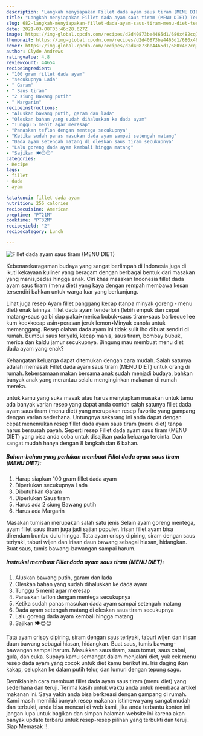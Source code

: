 ```yaml
---
description: "Langkah menyiapakan Fillet dada ayam saus tiram (MENU DIET) Terbukti"
title: "Langkah menyiapakan Fillet dada ayam saus tiram (MENU DIET) Terbukti"
slug: 682-langkah-menyiapakan-fillet-dada-ayam-saus-tiram-menu-diet-terbukti
date: 2021-03-08T03:46:28.627Z
image: https://img-global.cpcdn.com/recipes/d2d40873be4465d1/680x482cq70/fillet-dada-ayam-saus-tiram-menu-diet-foto-resep-utama.jpg
thumbnail: https://img-global.cpcdn.com/recipes/d2d40873be4465d1/680x482cq70/fillet-dada-ayam-saus-tiram-menu-diet-foto-resep-utama.jpg
cover: https://img-global.cpcdn.com/recipes/d2d40873be4465d1/680x482cq70/fillet-dada-ayam-saus-tiram-menu-diet-foto-resep-utama.jpg
author: Clyde Andrews
ratingvalue: 4.8
reviewcount: 44654
recipeingredient:
- "100 gram fillet dada ayam"
- "secukupnya Lada"
- " Garam"
- " Saus tiram"
- "2 siung Bawang putih"
- " Margarin"
recipeinstructions:
- "Aluskan bawang putih, garam dan lada"
- "Oleskan bahan yang sudah dihaluskan ke dada ayam"
- "Tunggu 5 menit agar meresap"
- "Panaskan teflon dengan mentega secukupnya"
- "Ketika sudah panas masukan dada ayam sampai setengah matang"
- "Dada ayam setengah matang di oleskan saus tiram secukupnya"
- "Lalu goreng dada ayam kembali hingga matang"
- "Sajikan 🍽😊😊"
categories:
- Recipe
tags:
- fillet
- dada
- ayam

katakunci: fillet dada ayam 
nutrition: 256 calories
recipecuisine: American
preptime: "PT21M"
cooktime: "PT32M"
recipeyield: "2"
recipecategory: Lunch

---
```



![Fillet dada ayam saus tiram (MENU DIET)](https://img-global.cpcdn.com/recipes/d2d40873be4465d1/680x482cq70/fillet-dada-ayam-saus-tiram-menu-diet-foto-resep-utama.jpg)

Kebenarekaragaman budaya yang sangat berlimpah di Indonesia juga di ikuti kekayaan kuliner yang beragam dengan berbagai bentuk dari masakan yang manis,pedas hingga enak. Ciri khas masakan Indonesia fillet dada ayam saus tiram (menu diet) yang kaya dengan rempah membawa kesan tersendiri bahkan untuk warga luar yang berkunjung.


Lihat juga resep Ayam fillet panggang kecap (tanpa minyak goreng - menu diet) enak lainnya. fillet dada ayam tenderloin (lebih empuk dan cepat matang•saus galbi siap pakai•merica bubuk•saus tiram•saus barbeque lee kum kee•kecap asin•perasan jeruk lemon•Minyak canola untuk memanggang. Resep olahan dada ayam ini tidak sulit lho dibuat sendiri di rumah. Bumbui saus teriyaki, kecap manis, saus tiram, bombay bubuk, merica dan kaldu jamur secukupnya. Bingung mau membuat menu diet dada ayam yang enak?

Kehangatan keluarga dapat ditemukan dengan cara mudah. Salah satunya adalah memasak Fillet dada ayam saus tiram (MENU DIET) untuk orang di rumah. kebersamaan makan bersama anak sudah menjadi budaya, bahkan banyak anak yang merantau selalu menginginkan makanan di rumah mereka.

untuk kamu yang suka masak atau harus menyiapkan masakan untuk tamu ada banyak varian resep yang dapat anda contoh salah satunya fillet dada ayam saus tiram (menu diet) yang merupakan resep favorite yang gampang dengan varian sederhana. Untungnya sekarang ini anda dapat dengan cepat menemukan resep fillet dada ayam saus tiram (menu diet) tanpa harus bersusah payah.
Seperti resep Fillet dada ayam saus tiram (MENU DIET) yang bisa anda coba untuk disajikan pada keluarga tercinta. Dan sangat mudah hanya dengan 8 langkah dan 6 bahan.


<!--inarticleads1-->

##### Bahan-bahan yang perlukan membuat Fillet dada ayam saus tiram (MENU DIET):

1. Harap siapkan 100 gram fillet dada ayam
1. Diperlukan secukupnya Lada
1. Dibutuhkan  Garam
1. Diperlukan  Saus tiram
1. Harus ada 2 siung Bawang putih
1. Harus ada  Margarin


Masakan tumisan merupakan salah satu jenis Selain ayam goreng mentega, ayam fillet saus tiram juga jadi sajian populer. Irisan fillet ayam bisa direndam bumbu dulu hingga. Tata ayam crispy dipiring, siram dengan saus teriyaki, taburi wijen dan irisan daun bawang sebagai hiasan, hidangkan. Buat saus, tumis bawang-bawangan sampai harum. 

<!--inarticleads2-->

##### Instruksi membuat  Fillet dada ayam saus tiram (MENU DIET):

1. Aluskan bawang putih, garam dan lada
1. Oleskan bahan yang sudah dihaluskan ke dada ayam
1. Tunggu 5 menit agar meresap
1. Panaskan teflon dengan mentega secukupnya
1. Ketika sudah panas masukan dada ayam sampai setengah matang
1. Dada ayam setengah matang di oleskan saus tiram secukupnya
1. Lalu goreng dada ayam kembali hingga matang
1. Sajikan 🍽😊😊


Tata ayam crispy dipiring, siram dengan saus teriyaki, taburi wijen dan irisan daun bawang sebagai hiasan, hidangkan. Buat saus, tumis bawang-bawangan sampai harum. Masukkan saus tiram, saus tomat, saus cabai, gula, dan cuka. Supaya kamu semangat dalam menjalani diet, yuk cek menu resep dada ayam yang cocok untuk diet kamu berikut ini. Iris daging ikan kakap, celupkan ke dalam putih telur, dan lumuri dengan tepung sagu. 

Demikianlah cara membuat fillet dada ayam saus tiram (menu diet) yang sederhana dan teruji. Terima kasih untuk waktu anda untuk membaca artikel makanan ini. Saya yakin anda bisa berkreasi dengan gampang di rumah. Kami masih memiliki banyak resep makanan istimewa yang sangat mudah dan terbukti, anda bisa mencari di web kami, jika anda terbantu konten ini jangan lupa untuk bagikan dan simpan halaman website ini karena akan banyak update terbaru untuk resep-resep pilihan yang terbukti dan teruji. Siap Memasak !!. 
